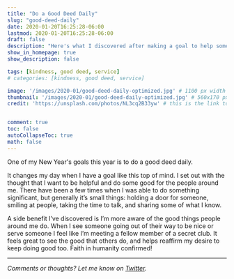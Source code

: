```yaml
---
title: "Do a Good Deed Daily"
slug: "good-deed-daily"
date: 2020-01-20T16:25:28-06:00
lastmod: 2020-01-20T16:25:28-06:00
draft: false
description: "Here's what I discovered after making a goal to help someone each day this year."
show_in_homepage: true
show_description: false

tags: [kindness, good deed, service]
# categories: [kindness, good deed, service]

image: '/images/2020-01/good-deed-daily-optimized.jpg' # 1100 px width
thumbnail: '/images/2020-01/good-deed-daily-optimized.jpg' # 560x170 px for preview image
credit: 'https://unsplash.com/photos/NL3cq2B33yw' # this is the link to the page the image came from


comment: true
toc: false
autoCollapseToc: true
math: false
---
```

One of my New Year's goals this year is to do a good deed daily.
<!--more-->

It changes my day when I have a goal like this top of mind. I set out with the thought that I want to be helpful and do some good for the people around me. There have been a few times when I was able to do something significant, but generally it’s small things: holding a door for someone, smiling at people, taking the time to talk, and sharing some of what I know.

A side benefit I’ve discovered is I’m more aware of the good things people around me do. When I see someone going out of their way to be nice or serve someone I feel like I’m meeting a fellow member of a secret club. It feels great to see the good that others do, and helps reaffirm my desire to keep doing good too. Faith in humanity confirmed!

---

*Comments or thoughts? Let me know on [Twitter](https://twitter.com/adamtervort/).*
